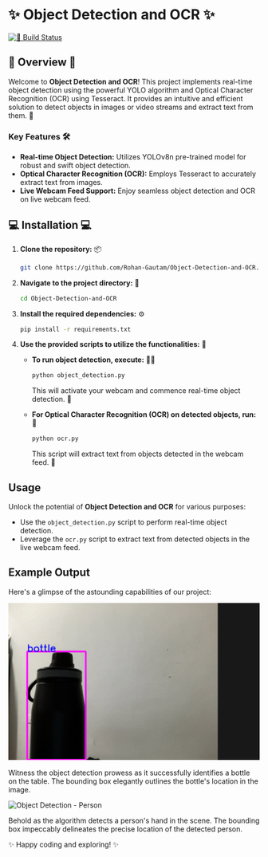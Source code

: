 # ✨ Object Detection and OCR ✨

[![🚀 Build Status](https://img.shields.io/badge/build-passing-brightgreen)](https://github.com/Rohan-Gautam/Object-Detection-and-OCR/actions)

## 🌟 Overview 🌟

Welcome to **Object Detection and OCR**! This project implements real-time object detection using the powerful YOLO algorithm and Optical Character Recognition (OCR) using Tesseract. It provides an intuitive and efficient solution to detect objects in images or video streams and extract text from them. 📸

### Key Features 🛠️

- **Real-time Object Detection:** Utilizes YOLOv8n pre-trained model for robust and swift object detection.
- **Optical Character Recognition (OCR):** Employs Tesseract to accurately extract text from images.
- **Live Webcam Feed Support:** Enjoy seamless object detection and OCR on live webcam feed.

## 💻 Installation 💻

1. **Clone the repository:** 📦

   ```bash
   git clone https://github.com/Rohan-Gautam/Object-Detection-and-OCR.git
   ```

2. **Navigate to the project directory:** 🚶

   ```bash
   cd Object-Detection-and-OCR
   ```

3. **Install the required dependencies:** ⚙️

   ```bash
   pip install -r requirements.txt
   ```

4. **Use the provided scripts to utilize the functionalities:** 🧩

   - **To run object detection, execute:** 🕵️‍♂️

     ```bash
     python object_detection.py
     ```

     This will activate your webcam and commence real-time object detection. 🎥

   - **For Optical Character Recognition (OCR) on detected objects, run:** 📖

     ```bash
     python ocr.py
     ```

     This script will extract text from objects detected in the webcam feed. 📄

## Usage

Unlock the potential of **Object Detection and OCR** for various purposes:

- Use the `object_detection.py` script to perform real-time object detection.
- Leverage the `ocr.py` script to extract text from detected objects in the live webcam feed.

## Example Output

Here's a glimpse of the astounding capabilities of our project:

![Object Detection - Bottle](images/Bottle.png)

Witness the object detection prowess as it successfully identifies a bottle on the table. The bounding box elegantly outlines the bottle's location in the image.

![Object Detection - Person](images/Person's-Hand.png)

Behold as the algorithm detects a person's hand in the scene. The bounding box impeccably delineates the precise location of the detected person.

✨ Happy coding and exploring! ✨
```
